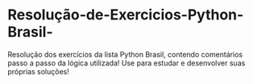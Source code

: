 # Resolução-de-Exercicios-Python-Brasil-
Resolução dos exercícios da lista Python Brasil, contendo comentários passo a passo da lógica utilizada! Use para estudar e desenvolver suas próprias soluções!
